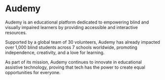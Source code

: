 # Audemy

Audemy is an educational platform dedicated to empowering blind and visually impaired learners by providing accessible and interactive resources.

Supported by a global team of 30 volunteers, Audemy has already impacted over 1,000 blind students across 7 schools worldwide, promoting independence, creativity, and a love for learning.

As part of its mission, Audemy continues to innovate in educational assistive technology, proving that tech has the power to create equal opportunities for everyone.
